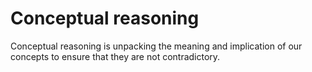 # Conceptual reasoning

Conceptual reasoning is unpacking the meaning and implication of our concepts to ensure that they are not contradictory.

